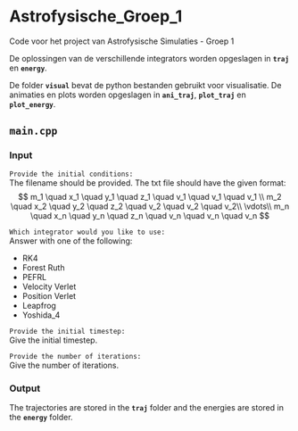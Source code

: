 # Astrofysische_Groep_1
Code voor het project van Astrofysische Simulaties - Groep 1

De oplossingen van de verschillende integrators worden opgeslagen in **`traj`** en **`energy`**.

De folder **`visual`** bevat de python bestanden gebruikt voor visualisatie. De animaties en plots worden opgeslagen in **`ani_traj`**, **`plot_traj`** en **`plot_energy`**.

## **`main.cpp`**
### Input
```Provide the initial conditions:```  
The filename should be provided. The txt file should have the given format:
$$ m_1 \quad x_1 \quad y_1 \quad z_1 \quad v_1 \quad v_1 \quad v_1 \\
m_2 \quad x_2 \quad y_2 \quad z_2 \quad v_2 \quad v_2 \quad v_2\\
\vdots\\
m_n \quad x_n \quad y_n \quad z_n \quad v_n \quad v_n \quad v_n $$


```Which integrator would you like to use:```  
Answer with one of the following:
- RK4
- Forest Ruth
- PEFRL
- Velocity Verlet
- Position Verlet
- Leapfrog
- Yoshida_4

```Provide the initial timestep: ```  
Give the initial timestep.

```Provide the number of iterations: ```  
Give the number of iterations.

### Output
The trajectories are stored in the **`traj`** folder and the energies are stored in the **`energy`** folder.
